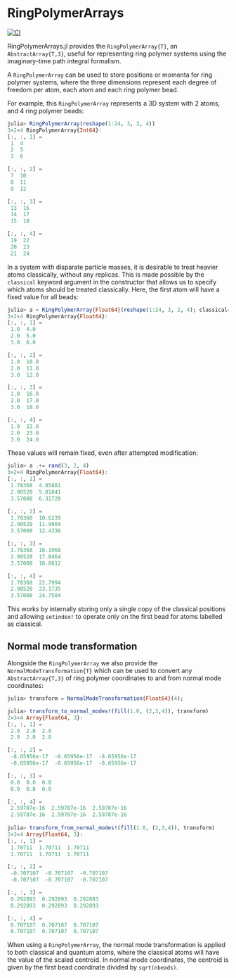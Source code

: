 # RingPolymerArrays

[![CI](https://github.com/jamesgardner1421/RingPolymerArrays.jl/actions/workflows/CI.yml/badge.svg)](https://github.com/jamesgardner1421/RingPolymerArrays.jl/actions/workflows/CI.yml)

RingPolymerArrays.jl provides the `RingPolymerArray{T}`, an `AbstractArray{T,3}`, useful for representing ring polymer systems using the imaginary-time path integral formalism.

A `RingPolymerArray` can be used to store positions or momenta for ring polymer systems, where the three dimensions represent each degree of freedom per atom, each atom and each ring polymer bead.

For example, this `RingPolymerArray` represents a 3D system with 2 atoms, and 4 ring polymer beads:
```julia
julia> RingPolymerArray(reshape(1:24, 3, 2, 4))
3×2×4 RingPolymerArray{Int64}:
[:, :, 1] =
 1  4
 2  5
 3  6

[:, :, 2] =
 7  10
 8  11
 9  12

[:, :, 3] =
 13  16
 14  17
 15  18

[:, :, 4] =
 19  22
 20  23
 21  24
```

In a system with disparate particle masses, it is desirable to treat heavier atoms classically, without any replicas.
This is made possible by the `classical` keyword argument in the constructor that allows us to specify which atoms should be treated classically.
Here, the first atom will have a fixed value for all beads:
```julia
julia> a = RingPolymerArray{Float64}(reshape(1:24, 3, 2, 4); classical=[1])
3×2×4 RingPolymerArray{Float64}:
[:, :, 1] =
 1.0  4.0
 2.0  5.0
 3.0  6.0

[:, :, 2] =
 1.0  10.0
 2.0  11.0
 3.0  12.0

[:, :, 3] =
 1.0  16.0
 2.0  17.0
 3.0  18.0

[:, :, 4] =
 1.0  22.0
 2.0  23.0
 3.0  24.0
```
These values will remain fixed, even after attempted modification:
```julia
julia> a .+= rand(3, 2, 4)
3×2×4 RingPolymerArray{Float64}:
[:, :, 1] =
 1.78368  4.85881
 2.90528  5.81841
 3.57008  6.31728

[:, :, 2] =
 1.78368  10.6239
 2.90528  11.9604
 3.57008  12.4336

[:, :, 3] =
 1.78368  16.1968
 2.90528  17.8464
 3.57008  18.8612

[:, :, 4] =
 1.78368  22.7994
 2.90528  23.1735
 3.57008  24.7504
 ```
 This works by internally storing only a single copy of the classical positions and allowing `setindex!` to operate only on the first bead for atoms labelled as classical.
 
## Normal mode transformation

Alongside the `RingPolymerArray` we also provide the `NormalModeTransformation{T}` which can be used to convert any `AbstractArray{T,3}` of ring polymer coordinates to and from normal mode coordinates:
```julia
julia> transform = NormalModeTransformation{Float64}(4);

julia> transform_to_normal_modes!(fill(1.0, (2,3,4)), transform)
2×3×4 Array{Float64, 3}:
[:, :, 1] =
 2.0  2.0  2.0
 2.0  2.0  2.0

[:, :, 2] =
 -8.65956e-17  -8.65956e-17  -8.65956e-17
 -8.65956e-17  -8.65956e-17  -8.65956e-17

[:, :, 3] =
 0.0  0.0  0.0
 0.0  0.0  0.0

[:, :, 4] =
 2.59787e-16  2.59787e-16  2.59787e-16
 2.59787e-16  2.59787e-16  2.59787e-16
 
julia> transform_from_normal_modes!(fill(1.0, (2,3,4)), transform)
2×3×4 Array{Float64, 3}:
[:, :, 1] =
 1.70711  1.70711  1.70711
 1.70711  1.70711  1.70711

[:, :, 2] =
 -0.707107  -0.707107  -0.707107
 -0.707107  -0.707107  -0.707107

[:, :, 3] =
 0.292893  0.292893  0.292893
 0.292893  0.292893  0.292893

[:, :, 4] =
 0.707107  0.707107  0.707107
 0.707107  0.707107  0.707107
```
When using a `RingPolymerArray`, the normal mode transformation is applied to both classical
and quantum atoms, where the classical atoms will have the value of the scaled centroid.
In normal mode coordinates, the centroid is given by the first bead coordinate divided by `sqrt(nbeads)`.
